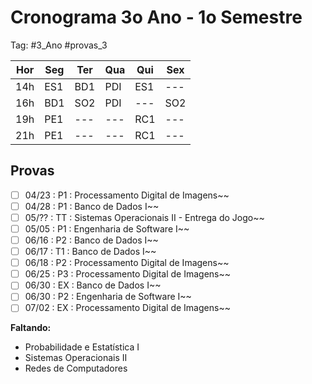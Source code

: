 # Cronograma 3o Ano - 1o Semestre

Tag: #3_Ano #provas_3

| Hor | Seg | Ter | Qua | Qui | Sex |
| --- | --- | --- | --- | --- | --- |
| 14h | ES1 | BD1 | PDI | ES1 | --- |
| 16h | BD1 | SO2 | PDI | --- | SO2 |
| 19h | PE1 | --- | --- | RC1 | --- |
| 21h | PE1 | --- | --- | RC1 | --- |
## **Provas**

- [ ] 04/23 : P1 : Processamento Digital de Imagens~~
- [ ] 04/28 : P1 : Banco de Dados I~~
- [ ] 05/?? : TT : Sistemas Operacionais II - Entrega do Jogo~~
- [ ] 05/05 : P1 : Engenharia de Software I~~
- [ ] 06/16 : P2 : Banco de Dados I~~
- [ ] 06/17 : T1 : Banco de Dados I~~
- [ ] 06/18 : P2 : Processamento Digital de Imagens~~
- [ ] 06/25 : P3 : Processamento Digital de Imagens~~
- [ ] 06/30 : EX : Banco de Dados I~~
- [ ] 06/30 : P2 : Engenharia de Software I~~
- [ ] 07/02 : EX : Processamento Digital de Imagens~~

**Faltando:**

- Probabilidade e Estatística I
- Sistemas Operacionais II
- Redes de Computadores